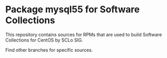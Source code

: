 # Package mysql55 for Software Collections

This repository contains sources for RPMs that are used
to build Software Collections for CentOS by SCLo SIG.

Find other branches for specific sources.
